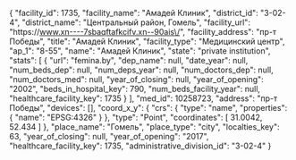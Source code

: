 {
    "facility_id": 1735,
    "facility_name": "Амадей Клиник",
    "district_id": "3-02-4",
    "district_name": "Центральный район, Гомель",
    "facility_url": "https:\/\/www.xn----7sbaqftafkcifv.xn--90ais\/",
    "facility_address": "пр-т Победы",
    "title": "Амадей Клиник",
    "facility_type": "Медицинский центр",
    "ap_1": "8-55",
    "name": "Амадей Клиник",
    "state": "private institution",
    "stats": [
        {
            "url": "femina.by",
            "dep_name": null,
            "date_year": null,
            "num_beds_dep": null,
            "num_deps_year": null,
            "num_doctors_dep": null,
            "num_doctors_med": null,
            "year_of_closing": null,
            "year_of_opening": "2002",
            "beds_in_hospital_key": 790,
            "num_beds_facility_year": null,
            "healthcare_facility_key": 1735
        }
    ],
    "med_id": 10258723,
    "address": "пр-т Победы",
    "devices": [],
    "coord_x_y": {
        "crs": {
            "type": "name",
            "properties": {
                "name": "EPSG:4326"
            }
        },
        "type": "Point",
        "coordinates": [
            31.0042,
            52.434
        ]
    },
    "place_name": "Гомель",
    "place_type": "city",
    "localties_key": 63,
    "year_of_closing": null,
    "year_of_opening": "2017",
    "healthcare_facility_key": 1735,
    "administrative_division_id": "3-02-4"
}